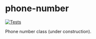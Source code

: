# phone-number

[![Tests](https://github.com/savease/phone-number/workflows/tests/badge.svg?branch=master)](https://github.com/savease/phone-number/actions)

Phone number class (under construction).
